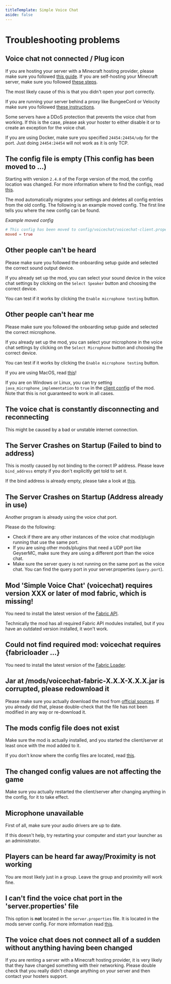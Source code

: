```yaml
---
titleTemplate: Simple Voice Chat
aside: false
---
```


# Troubleshooting problems

## Voice chat not connected / Plug icon

If you are hosting your server with a Minecraft hosting provider, please make sure you followed [this guide](server_setup_mc_hosting).
If you are self-hosting your Minecraft server, make sure you followed [these steps](server_setup_self_hosted).

The most likely cause of this is that you didn't open your port correctly.

If you are running your server behind a proxy like BungeeCord or Velocity make sure you followed [these instructions](proxy_setup).


Some servers have a DDoS protection that prevents the voice chat from working.
If this is the case, please ask your hoster to either disable it or to create an exception for the voice chat.

If you are using Docker, make sure you specified `24454:24454/udp` for the port.
Just doing `24454:24454` will not work as it is only TCP.


## The config file is empty (This config has been moved to ...)

Starting with version `2.4.0` of the Forge version of the mod, the config location was changed.
For more information where to find the configs, read [this](configuration).

The mod automatically migrates your settings and deletes all config entries from the old config.
The following is an example moved config.
The first line tells you where the new config can be found.

*Example moved config*
``` toml
# This config has been moved to config/voicechat/voicechat-client.properties
moved = true
```


## Other people can't be heard

Please make sure you followed the onboarding setup guide and selected the correct sound output device.

If you already set up the mod, you can select your sound device in the voice chat settings by clicking on the `Select Speaker` button and choosing the correct device.

You can test if it works by clicking the `Enable microphone testing` button.


## Other people can't hear me

Please make sure you followed the onboarding setup guide and selected the correct microphone.

If you already set up the mod, you can select your microphone in the voice chat settings by clicking on the `Select Microphone` button and choosing the correct device.


You can test if it works by clicking the `Enable microphone testing` button.


If you are using MacOS, read [this](macos)!


If you are on Windows or Linux, you can try setting `java_microphone_implementation` to `true` in the [client config](client_config) of the mod.
Note that this is not guaranteed to work in all cases.


## The voice chat is constantly disconnecting and reconnecting

This might be caused by a bad or unstable internet connection.


## The Server Crashes on Startup (Failed to bind to address)

This is mostly caused by not binding to the correct IP address.
Please leave `bind_address` empty if you don't explicitly get told to set it.


If the bind address is already empty, please take a look at [this](#the-server-crashes-on-startup-address-already-in-use).


## The Server Crashes on Startup (Address already in use)

Another program is already using the voice chat port.

Please do the following:

- Check if there are any other instances of the voice chat mod/plugin running that use the same port.
- If you are using other mods/plugins that need a UDP port like GeyserMC, make sure they are using a different port than the voice chat.
- Make sure the server query is not running on the same port as the voice chat. You can find the query port in your server.properties (`query.port`).


## Mod 'Simple Voice Chat' (voicechat) requires version XXX or later of mod fabric, which is missing!

You need to install the latest version of the [Fabric API](https://modrinth.com/mod/fabric-api/versions).

Technically the mod has all required Fabric API modules installed, but if you have an outdated version installed, it won't work.


## Could not find required mod: voicechat requires \{fabricloader ...\}

You need to install the latest version of the [Fabric Loader](https://fabricmc.net/use/).


## Jar at /mods/voicechat-fabric-X.X.X-X.X.X.jar is corrupted, please redownload it

Please make sure you actually download the mod from [official sources](../downloads).
If you already did that, please double-check that the file has not been modified in any way or re-download it.


## The mods config file does not exist

Make sure the mod is actually installed, and you started the client/server at least once with the mod added to it.

If you don't know where the config files are located, read [this](configuration).


## The changed config values are not affecting the game

Make sure you actually restarted the client/server after changing anything in the config, for it to take effect.


## Microphone unavailable

First of all, make sure your audio drivers are up to date.

If this doesn't help, try restarting your computer and start your launcher as an administrator.


## Players can be heard far away/Proximity is not working

You are most likely just in a group. Leave the group and proximity will work fine.


## I can't find the voice chat port in the 'server.properties' file

This option is **not** located in the `server.properties` file. It is located in the mods server config. For more information read [this](server_config).


## The voice chat does not connect all of a sudden without anything having been changed

If you are renting a server with a Minecraft hosting provider, it is very likely that they have changed something with their networking.
Please double check that you really didn't change anything on your server and then contact your hosters support.


<ClientOnly>
    <WikiTracker name="troubleshooting"/>
</ClientOnly>
